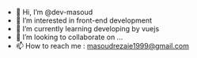 - 👋 Hi, I’m @dev-masoud
- 👀 I’m interested in front-end development
- 🌱 I’m currently learning developing by vuejs
- 💞️ I’m looking to collaborate on ...
- 📫 How to reach me : masoudrezaie1999@gmail.com

<!---
dev-masoud/dev-masoud is a ✨ special ✨ repository because its `README.md` (this file) appears on your GitHub profile.
You can click the Preview link to take a look at your changes.
--->
